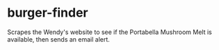 # burger-finder
Scrapes the Wendy's website to see if the Portabella Mushroom Melt is available, then sends an email alert.
